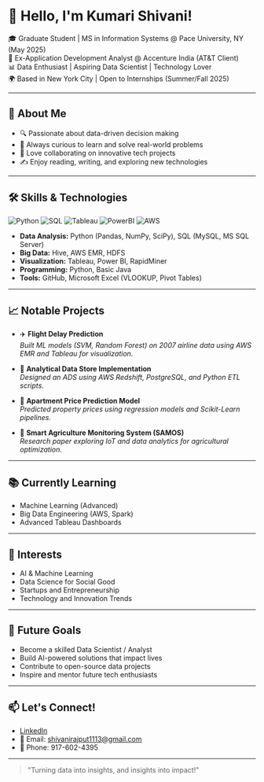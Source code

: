 # 👋 Hello, I'm Kumari Shivani!

🎓 Graduate Student | MS in Information Systems @ Pace University, NY (May 2025)  
💼 Ex-Application Development Analyst @ Accenture India (AT&T Client)  
📊 Data Enthusiast | Aspiring Data Scientist | Technology Lover  
🌍 Based in New York City | Open to Internships (Summer/Fall 2025)

---

## 🌟 About Me

- 🔍 Passionate about data-driven decision making
- 🧠 Always curious to learn and solve real-world problems
- 💬 Love collaborating on innovative tech projects
- ✍️ Enjoy reading, writing, and exploring new technologies

---

## 🛠️ Skills & Technologies

![Python](https://img.shields.io/badge/Python-3776AB?style=for-the-badge&logo=python&logoColor=white)
![SQL](https://img.shields.io/badge/SQL-005C84?style=for-the-badge&logo=postgresql&logoColor=white)
![Tableau](https://img.shields.io/badge/Tableau-E97627?style=for-the-badge&logo=tableau&logoColor=white)
![PowerBI](https://img.shields.io/badge/PowerBI-F2C811?style=for-the-badge&logo=powerbi&logoColor=black)
![AWS](https://img.shields.io/badge/AWS-FF9900?style=for-the-badge&logo=amazonaws&logoColor=white)

- **Data Analysis:** Python (Pandas, NumPy, SciPy), SQL (MySQL, MS SQL Server)
- **Big Data:** Hive, AWS EMR, HDFS
- **Visualization:** Tableau, Power BI, RapidMiner
- **Programming:** Python, Basic Java
- **Tools:** GitHub, Microsoft Excel (VLOOKUP, Pivot Tables)

---

## 📈 Notable Projects

- ✈️ **Flight Delay Prediction**  
  *Built ML models (SVM, Random Forest) on 2007 airline data using AWS EMR and Tableau for visualization.*
  
- 🛒 **Analytical Data Store Implementation**  
  *Designed an ADS using AWS Redshift, PostgreSQL, and Python ETL scripts.*

- 🏡 **Apartment Price Prediction Model**  
  *Predicted property prices using regression models and Scikit-Learn pipelines.*

- 🌾 **Smart Agriculture Monitoring System (SAMOS)**  
  *Research paper exploring IoT and data analytics for agricultural optimization.*

---

## 📚 Currently Learning

- Machine Learning (Advanced)
- Big Data Engineering (AWS, Spark)
- Advanced Tableau Dashboards

---

## 🌱 Interests

- AI & Machine Learning
- Data Science for Social Good
- Startups and Entrepreneurship
- Technology and Innovation Trends

---

## 🚀 Future Goals

- Become a skilled Data Scientist / Analyst
- Build AI-powered solutions that impact lives
- Contribute to open-source data projects
- Inspire and mentor future tech enthusiasts

---

## 📫 Let's Connect!

- [LinkedIn](https://linkedin.com/in/kumari-shivani-367989227)
- 📧 Email: shivanirajput1113@gmail.com
- 📱 Phone: 917-602-4395

---

> "Turning data into insights, and insights into impact!"



<!--
**Kumari-Shivani-1113/Kumari-Shivani-1113** is a ✨ _special_ ✨ repository because its `README.md` (this file) appears on your GitHub profile.

Here are some ideas to get you started:

- 🔭 I’m currently working on ...
- 🌱 I’m currently learning ...
- 👯 I’m looking to collaborate on ...
- 🤔 I’m looking for help with ...
- 💬 Ask me about ...
- 📫 How to reach me: ...
- 😄 Pronouns: ...
- ⚡ Fun fact: ...
-->
